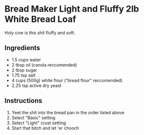 # Bread Maker Light and Fluffy 2lb White Bread Loaf
Holy cow is this shit fluffy and soft.

## Ingredients
* 1.5 cups water
* 2 tbsp oil (canola reccomended)
* 2 tbsp sugar
* 1.75 tsp salt
* 4 cups (500g) white flour ("bread flour" reccomended)
* 2.25 tsp active dry yeast

## Instructions
1. Yeet the shit into the bread pan in the order listed above
2. Select "Basic" setting
3. Select "Light" crust setting
4. Start that bitch and let 'er chooch